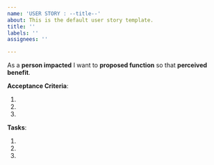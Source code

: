 ```yaml
---
name: 'USER STORY : --title--'
about: This is the default user story template.
title: ''
labels: ''
assignees: ''

---
```


As a **person impacted** I want to **proposed function** so that **perceived benefit**. 

**Acceptance Criteria**:

1.
2.
3.

**Tasks**:

1.
2.
3.
